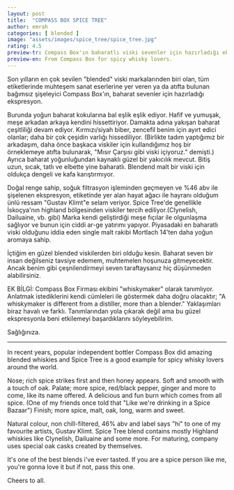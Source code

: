 ```yaml
---
layout: post
title:  "COMPASS BOX SPICE TREE"
author: emrah
categories: [ blended ]
image: "assets/images/spice_tree/spice_tree.jpg"
rating: 4.5
preview-tr: Compass Box'ın baharatlı viski sevenler için hazırladığı ekspresyon.
preview-en: From Compass Box for spicy whisky lovers. 
---
```


<p id="english"></p>

Son yılların en çok sevilen "blended" viski markalarınden biri olan, tüm etiketlerinde muhteşem sanat eserlerine yer veren ya da atıfta bulunan bağımsız şişeleyici Compass Box'ın, baharat sevenler için hazırladığı ekspresyon.

Burunda yoğun baharat kokularına bal eşlik eşlik ediyor. Hafif ve yumuşak, meşe arkadan arkaya kendini hissettiriyor. 
Damakta adına yakışan baharat çeşitliliği devam ediyor. Kırmızı/siyah biber, zencefil benim için ayırt edici olanlar; daha bir çok çeşidin varlığı hissediliyor. (Birlikte tadım yaptığımız bir arkadaşım, daha önce başkaca viskiler için kullandığımız hoş bir örneklemeye atıfta bulunarak, "Mısır Çarşısı gibi viski içiyoruz." demişti.) Ayrıca baharat yoğunluğundan kaynaklı güzel bir yakıcılık mevcut. 
Bitiş uzun, sıcak, tatlı ve elbette yine baharatlı. Blendend malt bir viski için oldukça dengeli ve kafa karıştırmıyor. 

Doğal renge sahip, soğuk filtrasyon işleminden geçmeyen ve %46 abv ile şişelenen ekspresyon, etiketinde yer alan hayat ağacı ile hayranı olduğum ünlü ressam "Gustav Klimt"e selam veriyor.
Spice Tree'de genellikle İskoçya'nın highland bölgesinden viskiler tercih ediliyor.(Clynelish, Dailuaine, vb. gibi) Marka kendi geliştirdiği meşe fıçılar ile olgunlaşma sağlıyor ve bunun için ciddi ar-ge yatırımı yapıyor. 
Piyasadaki en baharatlı viski olduğunu iddia eden single malt rakibi Mortlach 14'ten daha yoğun aromaya sahip. 

İçtiğim en güzel blended viskilerden biri olduğu kesin. Baharat seven bir insan değilseniz tavsiye edemem, muhtemelen hoşunuza gitmeyecektir. Ancak benim gibi çeşnilendirmeyi seven taraftaysanız hiç düşünmeden alabilirsiniz. 

EK BİLGİ: Compass Box Firması ekibini "whiskymaker" olarak tanımlıyor. Anlatmak istediklerini kendi cümleleri ile göstermek daha doğru olacaktır; 
"A whiskymaker is different from a distiller, more than a blender."  Yaklaşımları biraz havalı ve farklı. Tanımlarından yola çıkarak değil ama bu güzel ekspresyonla beni etkilemeyi başardıklarını söyleyebilirim. 

Sağlığınıza.

--------------------------------------------------------------------

In recent years, popular independent bottler Compass Box did amazing blended whiskies and Spice Tree is a good example for spicy whisky lovers around the world. 

Nose; rich spice strikes first and then honey appears. Soft and smooth with a touch of oak.
Palate; more spice, red/black pepper, ginger and more to come, like its name offered. A delicious and fun burn which comes from all spice. (One of my friends once told that "Like we're drinking in a Spice Bazaar")
Finish; more spice, malt, oak, long, warm and sweet. 

Natural colour, non chill-filtered, 46% abv and label says "hi" to one of my favourite artists, Gustav Klimt. 
Spice Tree blend contains mostly Highland whiskies like Clynelish, Dailuaine and some more. For maturing, company uses special oak casks created by themselves. 

It's one of the best blends i've ever tasted. If you are a spice person like me, you're gonna love it but if not, pass this one. 

Cheers to all.
